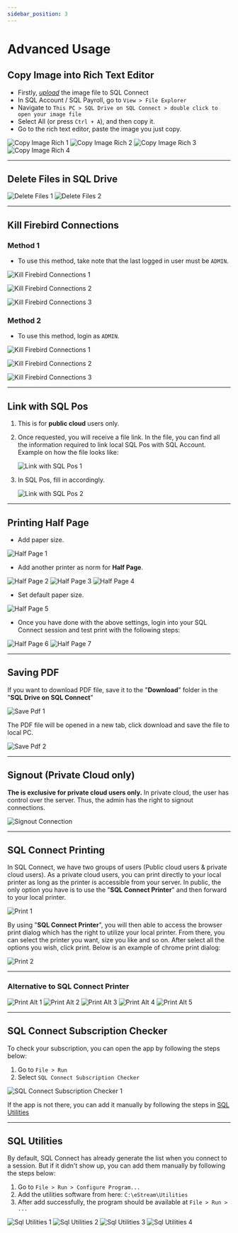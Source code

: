 ```yaml
---
sidebar_position: 3
---
```


# Advanced Usage

## Copy Image into Rich Text Editor
- Firstly, [*upload*](./basic#upload) the image file to SQL Connect 
- In SQL Account / SQL Payroll, go to `View > File Explorer`
- Navigate to `This PC > SQL Drive on SQL Connect > double click to open your image file`
- Select All (or press `Ctrl + A`), and then copy it.
- Go to the rich text editor, paste the image you just copy.

![Copy Image Rich 1](../../static/img/general/copy-image-rich-1.png)
![Copy Image Rich 2](../../static/img/general/copy-image-rich-2.png)
![Copy Image Rich 3](../../static/img/general/copy-image-rich-3.png)
![Copy Image Rich 4](../../static/img/general/copy-image-rich-4.png)

---
## Delete Files in SQL Drive
![Delete Files 1](../../static/img/general/delete-files-1.png)
![Delete Files 2](../../static/img/general/delete-files-2.png)

---
## Kill Firebird Connections
### Method 1
- To use this method, take note that the last logged in user must be `ADMIN`.

![Kill Firebird Connections 1](../../static/img/general/kill-firebird-connections-1-1.png)

![Kill Firebird Connections 2](../../static/img/general/kill-firebird-connections-1-2.png)

![Kill Firebird Connections 3](../../static/img/general/kill-firebird-connections-1-3.png)

### Method 2
- To use this method, login as `ADMIN`.

![Kill Firebird Connections 1](../../static/img/general/kill-firebird-connections-2-1.png)

![Kill Firebird Connections 2](../../static/img/general/kill-firebird-connections-2-2.png)

![Kill Firebird Connections 3](../../static/img/general/kill-firebird-connections-2-3.png)

---
## Link with SQL Pos
1. This is for **public cloud** users only.
2. Once requested, you will receive a file link. In the file, you can find all the information required to link local SQL Pos with SQL Account. Example on how the file looks like:

	![Link with SQL Pos 1](../../static/img/general/link-with-sql-pos-1.png)

3. In SQL Pos, fill in accordingly.

	![Link with SQL Pos 2](../../static/img/general/link-with-sql-pos-2.png)

---
## Printing Half Page

- Add paper size.

![Half Page 1](../../static/img/general/half-page-1.png)

- Add another printer as norm for **Half Page**.

![Half Page 2](../../static/img/general/half-page-2.png)
![Half Page 3](../../static/img/general/half-page-3.png)
![Half Page 4](../../static/img/general/half-page-4.png)

- Set default paper size.

![Half Page 5](../../static/img/general/half-page-5.png)

- Once you have done with the above settings, login into your SQL Connect session and test print with the following steps:

![Half Page 6](../../static/img/general/half-page-6.png)
![Half Page 7](../../static/img/general/half-page-7.png)

---
## Saving PDF
If you want to download PDF file, save it to the "**Download**" folder in the "**SQL Drive on SQL Connect**"

![Save Pdf 1](../../static/img/general/save-pdf-1.png)

The PDF file will be opened in a new tab, click download and save the file to local PC.

![Save Pdf 2](../../static/img/general/save-pdf-2.png)

---
## Signout (Private Cloud only)
**The is exclusive for private cloud users only.** In private cloud, the user has control over the server. Thus, the admin has the right to signout connections.

![Signout Connection](../../static/img/general/signout-conn.png)

---
## SQL Connect Printing
In SQL Connect, we have two groups of users (Public cloud users & private cloud users). As a private cloud users, you can print directly to your local printer as long as the printer is accessible from your server. In public, the only option you have is to use the "**SQL Connect Printer**" and then forward to your local printer.

![Print 1](../../static/img/general/print-1.png)

By using "**SQL Connect Printer**", you will then able to access the browser print dialog which has the right to utilize your local printer. From there, you can select the printer you want, size you like and so on. After select all the options you wish, click print. Below is an example of chrome print dialog:

![Print 2](../../static/img/general/print-2.png)

---
### Alternative to SQL Connect Printer
![Print Alt 1](../../static/img/general/print-alt-1.png)
![Print Alt 2](../../static/img/general/print-alt-2.png)
![Print Alt 3](../../static/img/general/print-alt-3.png)
![Print Alt 4](../../static/img/general/print-alt-4.png)
![Print Alt 5](../../static/img/general/print-alt-5.png)

---
## SQL Connect Subscription Checker
To check your subscription, you can open the app by following the steps below:

1. Go to `File > Run`
2. Select `SQL Connect Subscription Checker`

![SQL Connect Subscription Checker 1 ](../../static/img/general/sqlconnect-checksub-1.png)

If the app is not there, you can add it manually by following the steps in [SQL Utilities](#sql-utilities)


---
## SQL Utilities
By default, SQL Connect has already generate the list when you connect to a session. But if it didn't show up, you can add them manually by following the steps below:

1. Go to `File > Run > Configure Program...`
2. Add the utilities software from here: `C:\eStream\Utilities`
3. After add successfully, the program should be available at `File > Run > ...`

![Sql Utilities 1 ](../../static/img/general/sql-utilities-1.png)
![Sql Utilities 2 ](../../static/img/general/sql-utilities-2.png)
![Sql Utilities 3 ](../../static/img/general/sql-utilities-3.png)
![Sql Utilities 4 ](../../static/img/general/sql-utilities-4.png)




